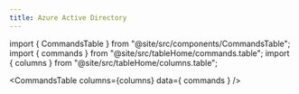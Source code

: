 ```yaml
---
title: Azure Active Directory
---
```

import { CommandsTable } from "@site/src/components/CommandsTable";
import { commands } from "@site/src/tableHome/commands.table";
import { columns } from "@site/src/tableHome/columns.table";

<CommandsTable
  columns={columns}
  data={ commands }
/>
